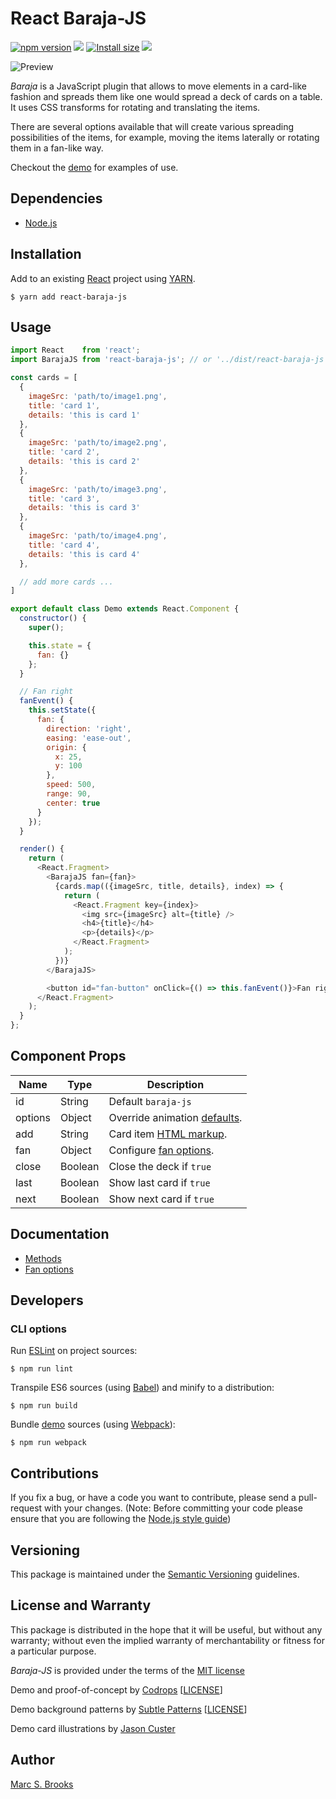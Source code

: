 # React Baraja-JS

[![npm version](https://badge.fury.io/js/react-baraja-js.svg)](https://badge.fury.io/js/react-baraja-js) [![](https://img.shields.io/npm/dm/react-baraja-js)](https://www.npmjs.com/package/react-baraja-js) [![Install size](https://packagephobia.com/badge?p=react-baraja-js)](https://packagephobia.com/result?p=react-baraja-js) [![](https://img.shields.io/github/v/release/nuxy/react-baraja-js)](https://github.com/nuxy/react-baraja-js/releases)

![Preview](https://raw.githubusercontent.com/nuxy/baraja-js/master/package.gif)

_Baraja_ is a JavaScript plugin that allows to move elements in a card-like fashion and spreads them like one would spread a deck of cards on a table.  It uses CSS transforms for rotating and translating the items.

There are several options available that will create various spreading possibilities of the items, for example, moving the items laterally or rotating them in a fan-like way.

Checkout the [demo](https://nuxy.github.io/baraja-js) for examples of use.

## Dependencies

- [Node.js](https://nodejs.org)

## Installation

Add to an existing [React](https://reactjs.org) project using [YARN](https://yarnpkg.com).

    $ yarn add react-baraja-js

## Usage

```javascript
import React    from 'react';
import BarajaJS from 'react-baraja-js'; // or '../dist/react-baraja-js';

const cards = [
  {
    imageSrc: 'path/to/image1.png',
    title: 'card 1',
    details: 'this is card 1'
  },
  {
    imageSrc: 'path/to/image2.png',
    title: 'card 2',
    details: 'this is card 2'
  },
  {
    imageSrc: 'path/to/image3.png',
    title: 'card 3',
    details: 'this is card 3'
  },
  {
    imageSrc: 'path/to/image4.png',
    title: 'card 4',
    details: 'this is card 4'
  },

  // add more cards ...
]

export default class Demo extends React.Component {
  constructor() {
    super();

    this.state = {
      fan: {}
    };
  }

  // Fan right
  fanEvent() {
    this.setState({
      fan: {
        direction: 'right',
        easing: 'ease-out',
        origin: {
          x: 25,
          y: 100
        },
        speed: 500,
        range: 90,
        center: true
      }
    });
  }

  render() {
    return (
      <React.Fragment>
        <BarajaJS fan={fan}>
          {cards.map(({imageSrc, title, details}, index) => {
            return (
              <React.Fragment key={index}>
                <img src={imageSrc} alt={title} />
                <h4>{title}</h4>
                <p>{details}</p>
              </React.Fragment>
            );
          })}
        </BarajaJS>

        <button id="fan-button" onClick={() => this.fanEvent()}>Fan right</button>
      </React.Fragment>
    );
  }
};
```

## Component Props

| Name     | Type     | Description              |
|----------|----------|--------------------------|
| id       | String   | Default `baraja-js`      |
| options  | Object   | Override animation [defaults](https://github.com/nuxy/baraja-js#global-options). |
| add      | String   | Card item [HTML markup](https://github.com/nuxy/baraja-js#html-markup). |
| fan      | Object   | Configure [fan options](https://github.com/nuxy/baraja-js#fan-options). |
| close    | Boolean  | Close the deck if `true` |
| last     | Boolean  | Show last card if `true` |
| next     | Boolean  | Show next card if `true` |

## Documentation

- [Methods](https://github.com/nuxy/baraja-js#methods)
- [Fan options](https://github.com/nuxy/baraja-js#fan-options)

## Developers

### CLI options

Run [ESLint](https://eslint.org) on project sources:

    $ npm run lint

Transpile ES6 sources (using [Babel](https://babeljs.io)) and minify to a distribution:

    $ npm run build

Bundle [demo](https://github.com/nuxy/react-baraja-js/tree/master/demo) sources (using [Webpack](https://webpack.js.org)):

    $ npm run webpack

## Contributions

If you fix a bug, or have a code you want to contribute, please send a pull-request with your changes. (Note: Before committing your code please ensure that you are following the [Node.js style guide](https://github.com/felixge/node-style-guide))

## Versioning

This package is maintained under the [Semantic Versioning](https://semver.org) guidelines.

## License and Warranty

This package is distributed in the hope that it will be useful, but without any warranty; without even the implied warranty of merchantability or fitness for a particular purpose.

_Baraja-JS_ is provided under the terms of the [MIT license](http://www.opensource.org/licenses/mit-license.php)

Demo and proof-of-concept by [Codrops](https://www.codrops.com) [[LICENSE](http://tympanus.net/codrops/licensing)]

Demo background patterns by [Subtle Patterns](https://subtlepatterns.com) [[LICENSE](http://creativecommons.org/licenses/by-sa/3.0/deed.en_US
)]

Demo card illustrations by [Jason Custer](http://dribbble.com/jdelamancha)

## Author

[Marc S. Brooks](https://github.com/nuxy)
